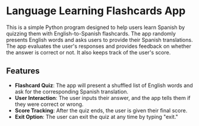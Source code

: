 # Language Learning Flashcards App

This is a simple Python program designed to help users learn Spanish by quizzing them with English-to-Spanish flashcards. The app randomly presents English words and asks users to provide their Spanish translations. The app evaluates the user's responses and provides feedback on whether the answer is correct or not. It also keeps track of the user's score.

## Features

- **Flashcard Quiz**: The app will present a shuffled list of English words and ask for the corresponding Spanish translation.
- **User Interaction**: The user inputs their answer, and the app tells them if they were correct or wrong.
- **Score Tracking**: After the quiz ends, the user is given their final score.
- **Exit Option**: The user can exit the quiz at any time by typing "exit."
